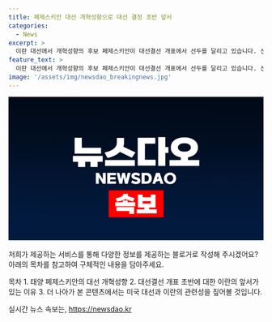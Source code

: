 ```yaml
---
title: 페제스키안 대선 개혁성향으로 대선 결정 초반 앞서
categories:
  - News
excerpt: >
  이란 대선에서 개혁성향의 후보 페제스키안이 대선결선 개표에서 선두를 달리고 있습니다. 신속한 개표 진행으로 갈수록 그의 선두 차이는 더 커지고 있습니다.
feature_text: >
  이란 대선에서 개혁성향의 후보 페제스키안이 대선결선 개표에서 선두를 달리고 있습니다. 신속한 개표 진행으로 갈수록 그의 선두 차이는 더 커지고 있습니다.
image: '/assets/img/newsdao_breakingnews.jpg'
---
```


<p><img src="/assets/img/newsdao_breakingnews.jpg" alt="firstkoreanews 속보" /></p>

<p>저희가 제공하는 서비스를 통해 다양한 정보를 제공하는 블로거로 작성해 주시겠어요? 아래의 목차를 참고하여 구체적인 내용을 담아주세요.</p>

<p>목차
1. 태양 페제스키안의 대선 개혁성향
2. 대선결선 개표 초반에 대한 이란의 앞서가 있는 이유
3. 더 나아가 본 콘텐츠에서는 미국 대선과 이란의 관련성을 짚어볼 것입니다.</p>
실시간 뉴스 속보는, <a href="https://newsdao.kr" rel="dofollow">https://newsdao.kr</a>


